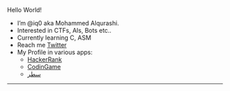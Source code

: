 Hello World!
- I’m @iq0 aka Mohammed Alqurashi.
- Interested in CTFs, AIs, Bots etc..
- Currently learning C, ASM
- Reach me [Twitter](https://twitter.com/iiq0_)
- My Profile in various apps:
    - [HackerRank](https://www.hackerrank.com/iiq0_)
    - [CodinGame](https://www.codingame.com/profile/7b2948b0a0e427b35fd9982d69e501d19686544)
    - [سطر](https://profile.satr.codes/user/iq0)

- - - 

<!---
iiq0/iiq0 is a ✨ special ✨ repository because its `README.md` (this file) appears on your GitHub profile.
You can click the Preview link to take a look at your changes.
--->
